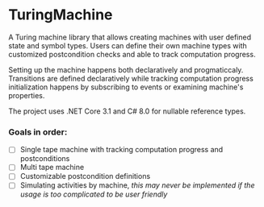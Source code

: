 # TuringMachine

A Turing machine library that allows creating machines with user defined state and symbol types. Users can define their own machine types with customized postcondition checks and able to track computation progress.

Setting up the machine happens both declaratively and progmaticcaly. Transitions are defined declaratively while tracking computation progress initialization happens by subscribing to events or examining machine's properties.

The project uses .NET Core 3.1 and C# 8.0 for nullable reference types.

### Goals in order:
- [ ] Single tape machine with tracking computation progress and postconditions
- [ ] Multi tape machine
- [ ] Customizable postcondition definitions
- [ ] Simulating activities by machine, *this may never be implemented if the usage is too complicated to be user friendly*